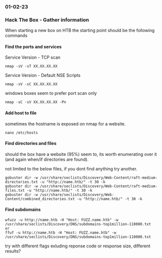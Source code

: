 ### 01-02-23
### Hack The Box - Gather information

When starting a new box on HTB the starting point should be the following commands


#### Find the ports and services

Service Version - TCP scan
```text
nmap -sV -sT XX.XX.XX.XX
```

Service Version - Default NSE Scripts
```text
nmap -sV -sC XX.XX.XX.XX
```

windows boxes seem to prefer port scan only
```text
nmap -sC -sV XX.XX.XX.XX -Pn
```

#### Add host to file
sometimes the hostname is exposed on nmap for a website.

```text
nano /etc/hosts
```

#### Find directories and files

should the box have a website (95%) seem to, its worth enumerating over it (and again when/if directories are found).

not limited to the below files, if you dont find anything try another.

```text
gobuster dir -w /usr/share/seclists/Discovery/Web-Content/raft-medium-directories.txt -u "http://name.htb/" -t 30 -k
gobuster dir -w /usr/share/seclists/Discovery/Web-Content/raft-medium-files.txt -u "http://name.htb/" -t 30 -k
gobuster dir -w /usr/share/seclists/Discovery/Web-Content/combined_directories.txt -u "http://name.htb/" -t 30 -k
```

#### Find subdomains

```text
wfuzz -u http://name.htb -H "Host: FUZZ.name.htb" -w /usr/share/seclists/Discovery/DNS/subdomains-top1million-110000.txt
or
ffuf -u http://name.htb -H "Host: FUZZ.name.htb" -w /usr/share/seclists/Discovery/DNS/subdomains-top1million-110000.txt
```
try with different flags exluding reponse code or response size, different results?





